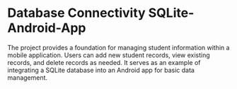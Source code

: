 # Database Connectivity SQLite-Android-App
The project provides a foundation for managing student information within a mobile application. Users can add new student records, view existing records, and delete records as needed. It serves as an example of integrating a SQLite database into an Android app for basic data management.
